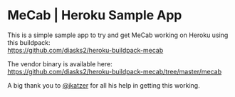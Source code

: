 MeCab | Heroku Sample App
=======

This is a simple sample app to try and get MeCab working on Heroku using this buildpack:  
https://github.com/diasks2/heroku-buildpack-mecab  

The vendor binary is available here:  
https://github.com/diasks2/heroku-buildpack-mecab/tree/master/mecab  

A big thank you to [@jkatzer](https://github.com/jkatzer) for all his help in getting this working.
